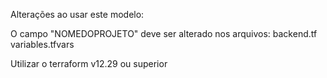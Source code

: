 Alterações ao usar este modelo:

O campo "NOMEDOPROJETO" deve ser alterado nos arquivos:
backend.tf
variables.tfvars

Utilizar o terraform v12.29 ou superior